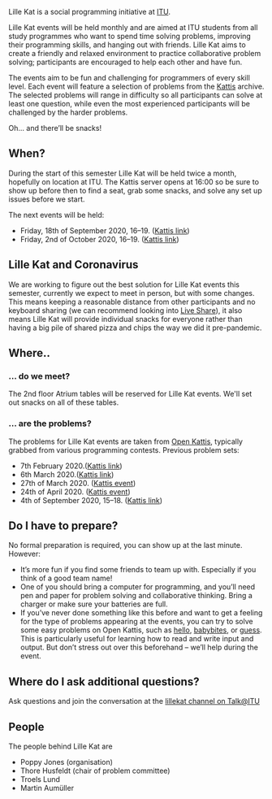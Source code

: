 Lille Kat is a social programming initiative at [ITU](https://www.itu.dk).

Lille Kat events will be held monthly and are aimed at ITU students from all study programmes who want to spend time solving problems, improving their programming skills, and hanging out with friends. Lille Kat aims to create a friendly and relaxed environment to practice collaborative problem solving; participants are encouraged to help each other and have fun.

The events aim to be fun and challenging for programmers of every skill level. Each event will feature a selection of problems from the [Kattis](https://www.open.kattis.com ) archive. The selected problems will range in difficulty so all participants can solve at least one question, while even the most experienced participants will be challenged by the harder problems.

Oh... and there’ll be snacks!

## When?

During the start of this semester Lille Kat will be held twice a month, hopefully on location at ITU. The Kattis server opens at 16:00 so be sure to show up before then to find a seat, grab some snacks, and solve any set up issues before we start.  

The next events will be held:

- Friday, 18th of September 2020, 16–19. ([Kattis link](https://open.kattis.com/contests/dbup4b))
- Friday, 2nd of October 2020, 16–19. ([Kattis link](https://open.kattis.com/contests/g6grqf))

## Lille Kat and Coronavirus

We are working to figure out the best solution for Lille Kat events this semester, currently we expect to meet in person, but with some changes. This means keeping a reasonable distance from other participants and no keyboard sharing (we can recommend looking into [Live Share](https://visualstudio.microsoft.com/services/live-share/)), it also means Lille Kat will provide individual snacks for everyone rather than having a big pile of shared pizza and chips the way we did it pre-pandemic.

<!---
Lille Kat herself is an introvert and has been staying inside catching mice a receiving belly rubs.
However, she understands humans well enough to acknowledge their psychological craving for social interaction.

Thus, Lille Kat insists we continue having fun and continue with social events *in particular* during challenging times, even though it takes more commitment.

There will be Zoom meeting [here](https://itucph.zoom.us/j/153110293) for Lille Kat 3.
Participants are invited to join this meeting, preferably with a webcam turned on, so that we *see faces*, and *see humans eating snacks or drinking beverages* and *see friends* or even *meet new people*.
During the event, teams can go into their own virtual “breakout rooms”.
In principle, teams may be able to meet up physically, but this should be done only if they’re meeting regularly anyway – Lille Kat dislikes the virus and does not want to help it.
If you’re meeting physically, please join the zoom meeting anyway, so that the rest of us have the feeling of a *shared social event*.
-->

## Where..  

### … do we meet?

The 2nd floor Atrium tables will be reserved for Lille Kat events. We'll set out snacks on all of these tables.


### … are the problems?

The problems for Lille Kat events are taken from [Open Kattis](https://open.kattis.com/contests/), typically grabbed from various programming contests.
Previous problem sets:

- 7th February 2020.([Kattis link](https://open.kattis.com/contests/ncvy89))
- 6th March 2020.([Kattis link](https://open.kattis.com/contests/j6b33t))
- 27th of March 2020. ([Kattis event](https://open.kattis.com/contests/oj3c3u))
- 24th of April 2020. ([Kattis event](https://open.kattis.com/contests/bwarvf))
- 4th of September 2020, 15–18. ([Kattis link](https://open.kattis.com/contests/mhyj7h))

## Do I have to prepare?

No formal preparation is required, you can show up at the last minute.
However:

- It’s more fun if you find some friends to team up with. Especially if you think of a good team name!
- One of you should bring a computer for programming, and you’ll need pen and paper for problem solving and collaborative thinking. Bring a charger or make sure your batteries are full.
- If you’ve never done something like this before and want to get a feeling for the type of problems appearing at the events, you can try to solve some easy problems on Open Kattis, such as [hello](https://open.kattis.com/problems/hello), [babybites](https://open.kattis.com/problems/babybites), or [guess](https://open.kattis.com/problems/guess).
This is particularly useful for learning how to read and write input and output. But don’t stress out over this beforehand – we’ll help during the event.

## Where do I ask additional questions?

Ask questions and join the conversation at the [lillekat channel on Talk@ITU](https://talk.itu.dk/channel/lillekat)

## People

The people behind Lille Kat are

- Poppy Jones (organisation)
- Thore Husfeldt (chair of problem committee)
- Troels Lund
- Martin Aumüller
